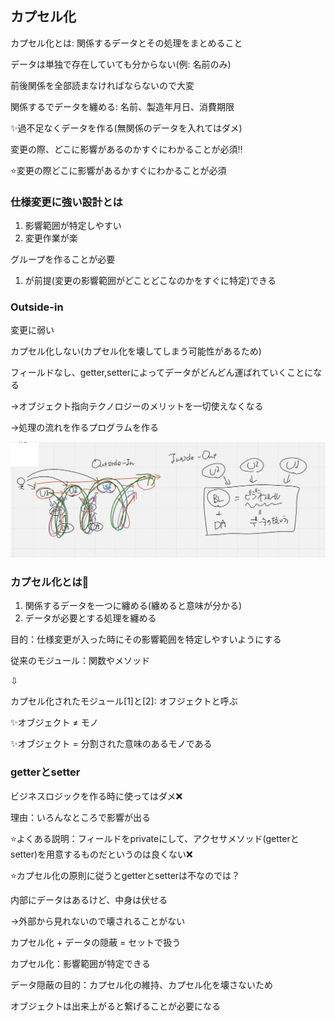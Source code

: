 ## カプセル化

カプセル化とは: 関係するデータとその処理をまとめること

データは単独で存在していても分からない(例: 名前のみ)

前後関係を全部読まなければならないので大変

関係するでデータを纏める: 名前、製造年月日、消費期限

✨過不足なくデータを作る(無関係のデータを入れてはダメ)

変更の際、どこに影響があるのかすぐにわかることが必須‼️

⭐️変更の際どこに影響があるかすぐにわかることが必須

### 仕様変更に強い設計とは

1. 影響範囲が特定しやすい
2. 変更作業が楽

グループを作ることが必要
1. が前提(変更の影響範囲がどことどこなのかをすぐに特定)できる

### Outside-in

変更に弱い

カプセル化しない(カプセル化を壊してしまう可能性があるため)

フィールドなし、getter,setterによってデータがどんどん運ばれていくことになる

->オブジェクト指向テクノロジーのメリットを一切使えなくなる

->処理の流れを作るプログラムを作る

![](../images/5-1.jpeg)

### カプセル化とは💊

1. 関係するデータを一つに纏める(纏めると意味が分かる)
2. データが必要とする処理を纏める

目的：仕様変更が入った時にその影響範囲を特定しやすいようにする

従来のモジュール：関数やメソッド

⇩

カプセル化されたモジュール[1]と[2]: オフジェクトと呼ぶ

✨オブジェクト ≠ モノ

✨オブジェクト = 分割された意味のあるモノである


### getterとsetter

ビジネスロジックを作る時に使ってはダメ❌

理由：いろんなところで影響が出る

⭐️よくある説明：フィールドをprivateにして、アクセサメソッド(getterとsetter)を用意するものだというのは良くない❌

⭐️カプセル化の原則に従うとgetterとsetterは不なのでは？

内部にデータはあるけど、中身は伏せる

->外部から見れないので壊されることがない

カプセル化 + データの隠蔽 = セットで扱う

カプセル化：影響範囲が特定できる

データ隠蔽の目的：カプセル化の維持、カプセル化を壊さないため


オブジェクトは出来上がると繋げることが必要になる